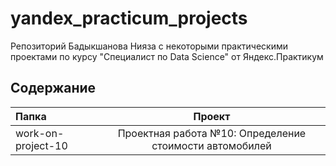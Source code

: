 # yandex_practicum_projects

Репозиторий Бадыкшанова Нияза с некоторыми практическими проектами по курсу "Специалист по Data Science" от Яндекс.Практикум

## Содержание

| Папка | Проект |
| :-------------------- | :---------------------: |
| work-on-project-10 | Проектная работа №10: Определение стоимости автомобилей | и с выравниванием по центру |
